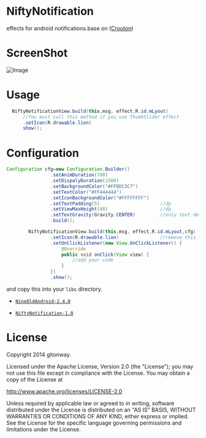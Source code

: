 NiftyNotification
=================

effects for android notifications.base on ([Crouton][1])


# ScreenShot

![Image][2]


# Usage
``` java
  NiftyNotificationView.build(this,msg, effect,R.id.mLyout)
      //You must call this method if you use ThumbSlider effect
      .setIcon(R.drawable.lion)
      show();

```
# Configuration

``` java
Configuration cfg=new Configuration.Builder()
                .setAnimDuration(700)
                .setDispalyDuration(1500)
                .setBackgroundColor("#FFBDC3C7")
                .setTextColor("#FF444444")
                .setIconBackgroundColor("#FFFFFFFF")
                .setTextPadding(5)                      //dp
                .setViewMaxHeight(48)                   //dp
                .setTextGravity(Gravity.CENTER)         //only text def  Gravity.CENTER,contain icon Gravity.CENTER_VERTICAL
                .build();

        NiftyNotificationView.build(this,msg, effect,R.id.mLyout,cfg)
                .setIcon(R.drawable.lion)               //remove this line ,only text
                .setOnClickListener(new View.OnClickListener() {
                    @Override
                    public void onClick(View view) {
                        //add your code
                    }
                })
                .show();

```

and copy this into your `libs` directory.
-   [`NineOldAndroid-2.4.0`](https://github.com/daimajia/AndroidViewAnimations/releases/download/v1.0.6/NineOldAndroid-2.4.0.jar)

-   [`NiftyNotification-1.0`](https://github.com/sd6352051/NiftyNotification/blob/master/releases/niftynotification-1.0.jar?raw=true)

# License
Copyright 2014 gitonway.

Licensed under the Apache License, Version 2.0 (the "License");
you may not use this file except in compliance with the License.
You may obtain a copy of the License at

   http://www.apache.org/licenses/LICENSE-2.0

Unless required by applicable law or agreed to in writing, software
distributed under the License is distributed on an "AS IS" BASIS,
WITHOUT WARRANTIES OR CONDITIONS OF ANY KIND, either express or implied.
See the License for the specific language governing permissions and
limitations under the License.


[1]: https://github.com/keyboardsurfer/Crouton
[2]: https://raw.githubusercontent.com/sd6352051/NiftyNotification/master/screenshot/ss.gif
